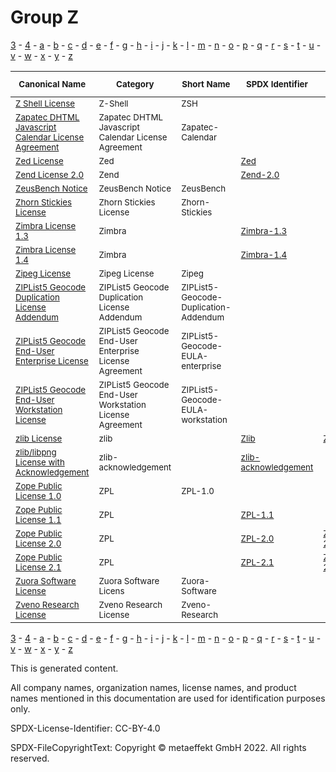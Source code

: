 # Group Z

[3](../[3]/README.md) -
[4](../[4]/README.md) -
[a](../[a]/README.md) - 
[b](../[b]/README.md) - 
[c](../[c]/README.md) - 
[d](../[d]/README.md) - 
[e](../[e]/README.md) - 
[f](../[f]/README.md) - 
[g](../[g]/README.md) - 
[h](../[h]/README.md) - 
[i](../[i]/README.md) - 
[j](../[j]/README.md) - 
[k](../[k]/README.md) - 
[l](../[l]/README.md) - 
[m](../[m]/README.md) - 
[n](../[n]/README.md) - 
[o](../[o]/README.md) - 
[p](../[p]/README.md) - 
[q](../[q]/README.md) - 
[r](../[r]/README.md) - 
[s](../[s]/README.md) - 
[t](../[t]/README.md) - 
[u](../[u]/README.md) - 
[v](../[v]/README.md) - 
[w](../[w]/README.md) - 
[x](../[x]/README.md) - 
[y](../[y]/README.md) - 
[z](../[z]/README.md)

|<sup>Canonical Name</sup>|<sup>Category</sup>|<sup>Short Name</sup>|<sup>SPDX Identifier</sup>|<sup>OSI</sup>|<sup>Open CoDE</sup>|<sup>ScanCode</sup>|<sup>Matched ScanCode</sup>|<sup>Type</sup>|
| --- | --- | --- | --- | --- | --- | --- | --- | --- |
|<sup>[Z Shell License]([zs]/Z-Shell-License.yaml)</sup>|<sup>Z-Shell</sup>|<sup>ZSH</sup>| | |<sup> </sup>|<sup>[zsh](https://github.com/nexB/scancode-toolkit/blob/develop/src/licensedcode/data/licenses/zsh.LICENSE)</sup>| |<sup>terms</sup>|
|<sup>[Zapatec DHTML Javascript Calendar License Agreement]([za]/Zapatec-DHTML-Javascript-Calendar-License-Agreement.yaml)</sup>|<sup>Zapatec DHTML Javascript Calendar License Agreement</sup>|<sup>Zapatec-Calendar</sup>| | |<sup> </sup>|<sup>[zapatec-calendar](https://github.com/nexB/scancode-toolkit/blob/develop/src/licensedcode/data/licenses/zapatec-calendar.LICENSE)</sup>| |<sup>terms</sup>|
|<sup>[Zed License]([ze]/Zed-License.yaml)</sup>|<sup>Zed</sup>|<sup> </sup>|<sup>[Zed](https://spdx.org/licenses/Zed.html)</sup>| |<sup>approved</sup>| | |<sup>terms</sup>|
|<sup>[Zend License 2.0]([ze]/Zend-License-2.0.yaml)</sup>|<sup>Zend</sup>|<sup> </sup>|<sup>[Zend-2.0](https://spdx.org/licenses/Zend-2.0.html)</sup>| |<sup>approved</sup>| | |<sup>terms</sup>|
|<sup>[ZeusBench Notice]([ze]/ZeusBench-Notice.yaml)</sup>|<sup>ZeusBench Notice</sup>|<sup>ZeusBench</sup>| | |<sup> </sup>|<sup>[zeusbench](https://github.com/nexB/scancode-toolkit/blob/develop/src/licensedcode/data/licenses/zeusbench.LICENSE)</sup>| |<sup>terms</sup>|
|<sup>[Zhorn Stickies License]([zh]/Zhorn-Stickies-License.yaml)</sup>|<sup>Zhorn Stickies License</sup>|<sup>Zhorn-Stickies</sup>| | |<sup> </sup>|<sup>[zhorn-stickies](https://github.com/nexB/scancode-toolkit/blob/develop/src/licensedcode/data/licenses/zhorn-stickies.LICENSE)</sup>| |<sup>terms</sup>|
|<sup>[Zimbra License 1.3]([zi]/Zimbra-License-1.3.yaml)</sup>|<sup>Zimbra</sup>|<sup> </sup>|<sup>[Zimbra-1.3](https://spdx.org/licenses/Zimbra-1.3.html)</sup>| |<sup> </sup>| | |<sup>terms</sup>|
|<sup>[Zimbra License 1.4]([zi]/Zimbra-License-1.4.yaml)</sup>|<sup>Zimbra</sup>|<sup> </sup>|<sup>[Zimbra-1.4](https://spdx.org/licenses/Zimbra-1.4.html)</sup>| |<sup> </sup>| | |<sup>terms</sup>|
|<sup>[Zipeg License]([zi]/Zipeg-License.yaml)</sup>|<sup>Zipeg License</sup>|<sup>Zipeg</sup>| | |<sup> </sup>|<sup>[zipeg](https://github.com/nexB/scancode-toolkit/blob/develop/src/licensedcode/data/licenses/zipeg.LICENSE)</sup>| |<sup>terms</sup>|
|<sup>[ZIPList5 Geocode Duplication License Addendum]([zi]/ZIPList5-Geocode-Duplication-License-Addendum.yaml)</sup>|<sup>ZIPList5 Geocode Duplication License Addendum</sup>|<sup>ZIPList5-Geocode-Duplication-Addendum</sup>| | |<sup> </sup>|<sup>[ziplist5-geocode-duplication-addendum](https://github.com/nexB/scancode-toolkit/blob/develop/src/licensedcode/data/licenses/ziplist5-geocode-duplication-addendum.LICENSE)</sup>| |<sup>terms</sup>|
|<sup>[ZIPList5 Geocode End-User Enterprise License]([zi]/ZIPList5-Geocode-End-User-Enterprise-License.yaml)</sup>|<sup>ZIPList5 Geocode End-User Enterprise License Agreement</sup>|<sup>ZIPList5-Geocode-EULA-enterprise</sup>| | |<sup> </sup>|<sup>[ziplist5-geocode-end-user-enterprise](https://github.com/nexB/scancode-toolkit/blob/develop/src/licensedcode/data/licenses/ziplist5-geocode-end-user-enterprise.LICENSE)</sup>| |<sup>terms</sup>|
|<sup>[ZIPList5 Geocode End-User Workstation License]([zi]/ZIPList5-Geocode-End-User-Workstation-License.yaml)</sup>|<sup>ZIPList5 Geocode End-User Workstation License Agreement</sup>|<sup>ZIPList5-Geocode-EULA-workstation</sup>| | |<sup> </sup>|<sup>[ziplist5-geocode-end-user-workstation](https://github.com/nexB/scancode-toolkit/blob/develop/src/licensedcode/data/licenses/ziplist5-geocode-end-user-workstation.LICENSE)</sup>| |<sup>terms</sup>|
|<sup>[zlib License]([zl]/zlib-License.yaml)</sup>|<sup>zlib</sup>|<sup> </sup>|<sup>[Zlib](https://spdx.org/licenses/Zlib.html)</sup>|<sup>[Zlib](https://opensource.org/licenses/Zlib)</sup>|<sup>approved</sup>|<sup>[zlib](https://github.com/nexB/scancode-toolkit/blob/develop/src/licensedcode/data/licenses/zlib.LICENSE)</sup>| |<sup>terms</sup>|
|<sup>[zlib/libpng License with Acknowledgement]([zl]/zliblibpng-License-with-Acknowledgement.yaml)</sup>|<sup>zlib-acknowledgement</sup>|<sup> </sup>|<sup>[zlib-acknowledgement](https://spdx.org/licenses/zlib-acknowledgement.html)</sup>| |<sup>approved</sup>| | |<sup>terms</sup>|
|<sup>[Zope Public License 1.0]([zo]/Zope-Public-License-1.0.yaml)</sup>|<sup>ZPL</sup>|<sup>ZPL-1.0</sup>| | |<sup> </sup>|<sup>[zpl-1.0](https://github.com/nexB/scancode-toolkit/blob/develop/src/licensedcode/data/licenses/zpl-1.0.LICENSE)</sup>| |<sup>terms</sup>|
|<sup>[Zope Public License 1.1]([zo]/Zope-Public-License-1.1.yaml)</sup>|<sup>ZPL</sup>|<sup> </sup>|<sup>[ZPL-1.1](https://spdx.org/licenses/ZPL-1.1.html)</sup>| |<sup>approved</sup>| | |<sup>terms</sup>|
|<sup>[Zope Public License 2.0]([zo]/Zope-Public-License-2.0.yaml)</sup>|<sup>ZPL</sup>|<sup> </sup>|<sup>[ZPL-2.0](https://spdx.org/licenses/ZPL-2.0.html)</sup>|<sup>[ZPL-2.0](https://opensource.org/licenses/ZPL-2.0)</sup>|<sup>approved</sup>| | |<sup>terms</sup>|
|<sup>[Zope Public License 2.1]([zo]/Zope-Public-License-2.1.yaml)</sup>|<sup>ZPL</sup>|<sup> </sup>|<sup>[ZPL-2.1](https://spdx.org/licenses/ZPL-2.1.html)</sup>|<sup>[ZPL-2.1](https://opensource.org/licenses/ZPL-2.1)</sup>|<sup>approved</sup>| | |<sup>terms</sup>|
|<sup>[Zuora Software License]([zu]/Zuora-Software-License.yaml)</sup>|<sup>Zuora Software Licens</sup>|<sup>Zuora-Software</sup>| | |<sup> </sup>|<sup>[zuora-software](https://github.com/nexB/scancode-toolkit/blob/develop/src/licensedcode/data/licenses/zuora-software.LICENSE)</sup>| |<sup>terms</sup>|
|<sup>[Zveno Research License]([zv]/Zveno-Research-License.yaml)</sup>|<sup>Zveno Research License</sup>|<sup>Zveno-Research</sup>| | |<sup> </sup>|<sup>[zveno-research](https://github.com/nexB/scancode-toolkit/blob/develop/src/licensedcode/data/licenses/zveno-research.LICENSE)</sup>| |<sup>terms</sup>|

[3](../[3]/README.md) -
[4](../[4]/README.md) -
[a](../[a]/README.md) - 
[b](../[b]/README.md) - 
[c](../[c]/README.md) - 
[d](../[d]/README.md) - 
[e](../[e]/README.md) - 
[f](../[f]/README.md) - 
[g](../[g]/README.md) - 
[h](../[h]/README.md) - 
[i](../[i]/README.md) - 
[j](../[j]/README.md) - 
[k](../[k]/README.md) - 
[l](../[l]/README.md) - 
[m](../[m]/README.md) - 
[n](../[n]/README.md) - 
[o](../[o]/README.md) - 
[p](../[p]/README.md) - 
[q](../[q]/README.md) - 
[r](../[r]/README.md) - 
[s](../[s]/README.md) - 
[t](../[t]/README.md) - 
[u](../[u]/README.md) - 
[v](../[v]/README.md) - 
[w](../[w]/README.md) - 
[x](../[x]/README.md) - 
[y](../[y]/README.md) - 
[z](../[z]/README.md)


This is generated content.

All company names, organization names, license names, and product names mentioned in this documentation are used for identification purposes only.

SPDX-License-Identifier: CC-BY-4.0

SPDX-FileCopyrightText: Copyright © metaeffekt GmbH 2022. All rights reserved.
